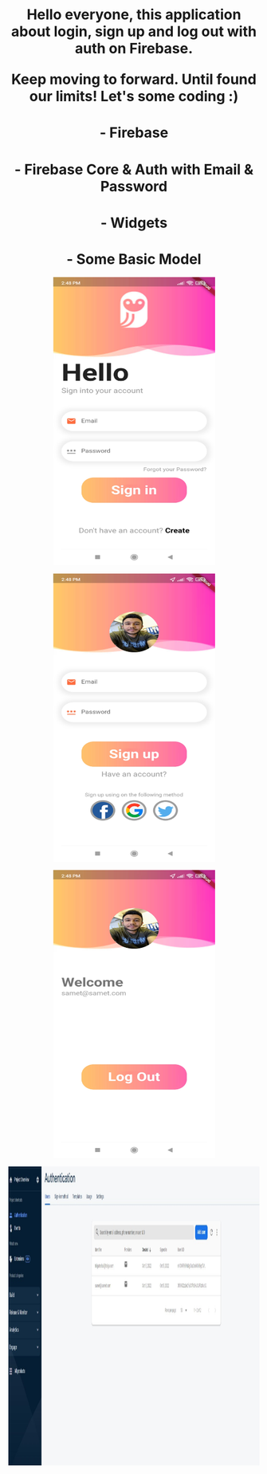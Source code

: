 <h1 align="center"> Hello everyone, this application about login, sign up and log out with auth on Firebase.



Keep moving to forward. Until found our limits! Let's some coding :) </h1>

<h1 align="center"> - Firebase </h1>

<h1 align="center"> - Firebase Core & Auth with Email & Password </h1>

<h1 align="center"> - Widgets  </h1>

<h1 align="center"> - Some Basic Model </h1>

<p align="center">
  <img src="https://github.com/sametTonbul/flutter_login_signup_auth_with_firebase/blob/master/Screenshot_2022-10-05-14-48-14-662_com.example.flutter_login_signup_auth_with_firebase.jpg" width="325" height="578" />
  
<p align="center">
  <img src="https://github.com/sametTonbul/flutter_login_signup_auth_with_firebase/blob/master/Screenshot_2022-10-05-14-48-23-798_com.example.flutter_login_signup_auth_with_firebase.jpg" width="325" height="578" />
  
<p align="center">
  <img src="https://github.com/sametTonbul/flutter_login_signup_auth_with_firebase/blob/master/Screenshot_2022-10-05-14-48-39-490_com.example.flutter_login_signup_auth_with_firebase.jpg" width="325" height="578" />
  
<p align="center">
  <img src="https://github.com/sametTonbul/flutter_login_signup_auth_with_firebase/blob/master/Ekran%20g%C3%B6r%C3%BCnt%C3%BCs%C3%BC%202022-10-05%20144933.jpg" width="1080" height="600" />
  

